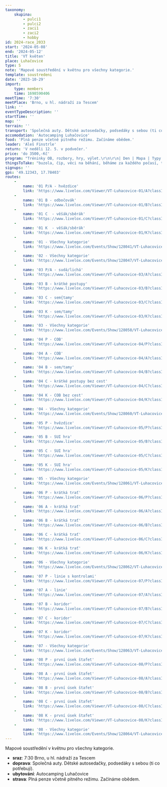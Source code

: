 ```yaml
---
taxonomy:
    skupina:
        - pulci1
        - pulci2
        - zaci1
        - zaci2
        - hobby
id: 2024-race_2033
start: '2024-05-08'
end: '2024-05-12'
title: 'VT květen'
place: Luhačovice
type: S
note: 'Mapové soustředění v květnu pro všechny kategorie.'
template: soustredeni
date: '2023-10-29'
import:
    type: members
    time: 1698590406
meetTime: '7:30'
meetPlace: 'Brno, u hl. nádraží za Tescem'
link: ''
eventTypeDescription: ''
startTime: ''
map: ''
terrain: ''
transport: 'Společná auty. Dětské autosedačky, podsedáky s sebou (ti co  potřebují).'
accomodation: 'Autocamping Luhačovice'
food: 'Plná penze včetně pitného režimu. Začínáme obědem.'
leader: 'Aleš Finstrle'
return: 'V neděli 12. 5. v podvečer.'
price: 'do 3500,-Kč'
program: "Tréninky OB, rozbory, hry, výlet.\r\n\r\n| Den | Mapa | Typy |\r\n|-----|------|-----|\r\n| 8.5. dopo | Kamenná | hvězdice, odbočovák, věšák/sběrák |\r\n| 8.5. odpo | Přečkovice | okruhy, azimutové hvězdice, azimutové okruhy, azimutová linie |\r\n| 9.5. dopo | Kamenná | sudá/lichá, krátké postupy, sem/tamy |\r\n| 9.5. odpo | Kamenná | COB, sem/tamy, krátké postupy bez cest, COB bez cest |\r\n| 10.5. | | odpočinek a výlet |\r\n| 11.5. dopo | Přečkovice | hvězdice, okruhy, SUI hra |\r\n| 11.5. odpo | Přečkovice | měřený COB |\r\n| 12.5. dopo | Přečkovice | linie, koridor/had |\r\n| 8.5. dopo | Přečkovice | první úsek štafet |\r\n\r\nPředpokládaná místa parkování a startů najdete na mapách: https://en.mapy.cz/s/gokotogafu"
thingsToTake: "buzola, čip, věci na běhání, běháme za každého počasí, takže nezapomeňte si přibalit teplouše...\r\nI oblečení na sebe přizpůsobit počasí. Plavky, psací potřeby, tréninkový deník"
signups: ''
gps: '49.12343, 17.78403'
routes:
    -
        name: '01 P/A - hvězdice'
        link: 'https://www.livelox.com/Viewer/VT-Luhacovice-01/A?classId=760466'
    -
        name: '01 B - odbočovák'
        link: 'https://www.livelox.com/Viewer/VT-Luhacovice-01/B?classId=760467'
    -
        name: '01 C  - věšák/sběrák'
        link: 'https://www.livelox.com/Viewer/VT-Luhacovice-01/C?classId=760468'
    -
        name: '01 K  - věšák/sběrák'
        link: 'https://www.livelox.com/Viewer/VT-Luhacovice-01/K?classId=760470'
    -
        name: '01 - Všechny kategorie'
        link: 'https://www.livelox.com/Events/Show/128041/VT-Luhacovice-01'
    -
        name: '02 - Všechny kategorie'
        link: 'https://www.livelox.com/Events/Show/128047/VT-Luhacovice-02'
    -
        name: '03 P/A - sudá/lichá'
        link: 'https://www.livelox.com/Viewer/VT-Luhacovice-03/A?classId=760501'
    -
        name: '03 B - krátké postupy'
        link: 'https://www.livelox.com/Viewer/VT-Luhacovice-03/B?classId=760502'
    -
        name: '03 C - sem{tamy'
        link: 'https://www.livelox.com/Viewer/VT-Luhacovice-03/C?classId=760506'
    -
        name: '03 K - sem/tamy'
        link: 'https://www.livelox.com/Viewer/VT-Luhacovice-03/K?classId=760510'
    -
        name: '03 - Všechny kategorie'
        link: 'https://www.livelox.com/Events/Show/128058/VT-Luhacovice-03'
    -
        name: '04 P - COB'
        link: 'https://www.livelox.com/Viewer/VT-Luhacovice-04/P?classId=760514'
    -
        name: '04 A - COB'
        link: 'https://www.livelox.com/Viewer/VT-Luhacovice-04/A?classId=760515'
    -
        name: '04 B - sem/tamy'
        link: 'https://www.livelox.com/Viewer/VT-Luhacovice-04/B?classId=760518'
    -
        name: '04 C - krátké postupy bez cest'
        link: 'https://www.livelox.com/Viewer/VT-Luhacovice-04/C?classId=760516'
    -
        name: '04 K - COB bez cest'
        link: 'https://www.livelox.com/Viewer/VT-Luhacovice-04/K?classId=760517'
    -
        name: '04 - Všechny kategorie'
        link: 'https://www.livelox.com/Events/Show/128060/VT-Luhacovice-04'
    -
        name: '05 P - hvězdice'
        link: 'https://www.livelox.com/Viewer/VT-Luhacovice-05/P?classId=762310'
    -
        name: '05 B - SUI hra'
        link: 'https://www.livelox.com/Viewer/VT-Luhacovice-05/B?classId=762316'
    -
        name: '05 C - SUI hra'
        link: 'https://www.livelox.com/Viewer/VT-Luhacovice-05/C?classId=762317'
    -
        name: '05 K - SUI hra'
        link: 'https://www.livelox.com/Viewer/VT-Luhacovice-05/K?classId=762318'
    -
        name: '05 - Všechny kategorie'
        link: 'https://www.livelox.com/Events/Show/128061/VT-Luhacovice-05'
    -
        name: '06 P - krátká trať'
        link: 'https://www.livelox.com/Viewer/VT-Luhacovice-06/P?classId=762329'
    -
        name: '06 A - krátká trať'
        link: 'https://www.livelox.com/Viewer/VT-Luhacovice-06/A?classId=762330'
    -
        name: '06 B - krátká trať'
        link: 'https://www.livelox.com/Viewer/VT-Luhacovice-06/B?classId=762331'
    -
        name: '06 C - krátká trať'
        link: 'https://www.livelox.com/Viewer/VT-Luhacovice-06/C?classId=762332'
    -
        name: '06 K - krátká trať'
        link: 'https://www.livelox.com/Viewer/VT-Luhacovice-06/K?classId=762333'
    -
        name: '06 - Všechny kategorie'
        link: 'https://www.livelox.com/Events/Show/128062/VT-Luhacovice-06'
    -
        name: '07 P - linie s kontrolami'
        link: 'https://www.livelox.com/Viewer/VT-Luhacovice-07/P?classId=762395'
    -
        name: '07 A - linie'
        link: 'https://www.livelox.com/Viewer/VT-Luhacovice-07/A?classId=762396'
    -
        name: '07 B - koridor'
        link: 'https://www.livelox.com/Viewer/VT-Luhacovice-07/B?classId=762397'
    -
        name: '07 C - koridor'
        link: 'https://www.livelox.com/Viewer/VT-Luhacovice-07/C?classId=762398'
    -
        name: '07 K - koridor'
        link: 'https://www.livelox.com/Viewer/VT-Luhacovice-07/K?classId=762399'
    -
        name: '07 - Všechny kategorie'
        link: 'https://www.livelox.com/Events/Show/128063/VT-Luhacovice-07'
    -
        name: '08 P - první úsek štafet'
        link: 'https://www.livelox.com/Viewer/VT-Luhacovice-08/P?classId=762402'
    -
        name: '08 A - první úsek štafet'
        link: 'https://www.livelox.com/Viewer/VT-Luhacovice-08/A?classId=762403'
    -
        name: '08 B - první úsek štafet'
        link: 'https://www.livelox.com/Viewer/VT-Luhacovice-08/B?classId=762404'
    -
        name: '08 C - první úsek štafet'
        link: 'https://www.livelox.com/Viewer/VT-Luhacovice-08/C?classId=762405'
    -
        name: '08 K - první úsek štafet'
        link: 'https://www.livelox.com/Viewer/VT-Luhacovice-08/K?classId=762406'
    -
        name: '08 - Všechny kategorie'
        link: 'https://www.livelox.com/Events/Show/128064/VT-Luhacovice-08'
---
```


Mapové soustředění v květnu pro všechny kategorie.
* **sraz**: 7:30 Brno, u hl. nádraží za Tescem
* **doprava**: Společná auty. Dětské autosedačky, podsedáky s sebou (ti co  potřebují).
* **ubytování**: Autocamping Luhačovice
* **strava**: Plná penze včetně pitného režimu. Začínáme obědem.
